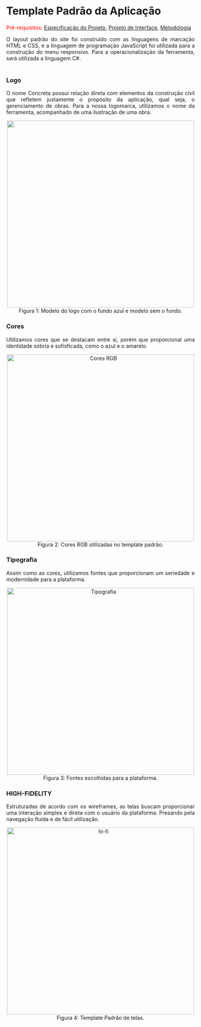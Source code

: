 # Template Padrão da Aplicação
<span style="color:red">Pré-requisitos: <a href="2-Especificação do Projeto.md"> Especificação do Projeto</a></span>, <a href="3-Projeto de Interface.md"> Projeto de Interface</a>, <a href="4-Metodologia.md"> Metodologia</a>
<div align="justify">
O layout padrão do site foi construído com as linguagens de marcação HTML e CSS, e a linguagem de programação JavaScript foi utilizada para a construção do menu responsivo. Para a operacionalização da ferramenta, será utilizada a linguagem C#. 
<div>
<br>

### Logo    
<div align="justify">
O nome Concreta possui relação direta com elementos da construção civil que refletem justamente o propósito da aplicação, qual seja, o gerenciamento de obras. Para a nossa logomarca, utilizamos o nome da ferramenta, acompanhado de uma ilustração de uma obra. 
<br>

  <p align="center">
  <img src= "https://github.com/user-attachments/assets/85feebce-49c1-47f5-a312-8f3394faa0c2" width="500">
  <br>
  Figura 1: Modelo do logo com o fundo azul e modelo sem o fundo.
</p>

### Cores
Utilizamos cores que se destacam entre si, porém que proporcional uma identidade sóbria e sofisficada, como o azul e o amarelo. 
<p align="center">
  <img src="https://github.com/user-attachments/assets/05ccd3f0-161a-4338-8f34-a10fb5910e0e" alt="Cores RGB" width="500">
  <br>
  Figura 2: Cores RGB utilizadas no template padrão.
</p>

### Tipografia
Assim como as cores, utilizamos fontes que proporcionam um seriedade e modernidade para a plataforma. 
<p align="center">
  <img src="https://github.com/user-attachments/assets/5d7a368b-1857-41cf-bfac-8bf797cf0e20" alt="Tipografia" width="500">
  <br>
  Figura 3: Fontes escolhidas para a plataforma.
</p>

### HIGH-FIDELITY 
Estruturadas de acordo com os wireframes, as telas buscam proporcionar uma interação simples e direta com o usuário da plataforma. Presando pela navegação fluída e de fácil utilização. 
<p align="center">
  <img src="https://github.com/user-attachments/assets/aa887916-384d-437b-a306-d82f823639e6" alt="hi-fi" width="500">
  <br>
  Figura 4: Template Padrão de telas.
</p>

